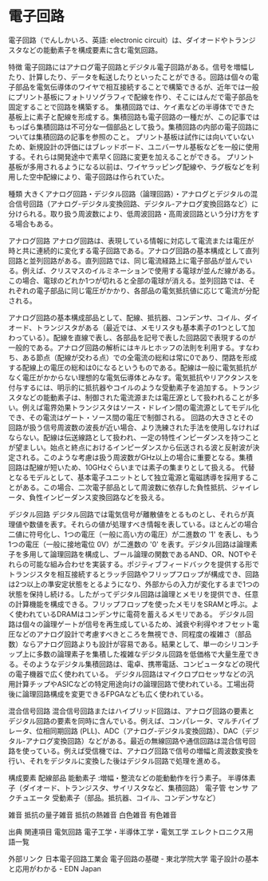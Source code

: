 # 電子回路

電子回路（でんしかいろ、英語: electronic circuit）は、ダイオードやトランジスタなどの能動素子を構成要素に含む電気回路。

特徴
電子回路にはアナログ電子回路とデジタル電子回路がある。信号を増幅したり、計算したり、データを転送したりといったことができる。回路は個々の電子部品を電気伝導体のワイヤで相互接続することで構築できるが、近年では一般にプリント基板にフォトリソグラフィで配線を作り、そこにはんだで電子部品を固定することで回路を構築する。
集積回路では、ケイ素などの半導体でできた基板上に素子と配線を形成する。集積回路も電子回路の一種だが、この記事ではもっぱら集積回路は不可分な一個部品として扱う。集積回路の内部の電子回路については集積回路の記事を参照のこと。
プリント基板は試作には向いていないため、新規設計の評価にはブレッドボード、ユニバーサル基板などを一般に使用する。それらは開発途中で素早く回路に変更を加えることができる。
プリント基板が多用されるようになる以前は、ワイヤラッピング配線や、ラグ板などを利用した空中配線により、電子回路は作られていた。

種類
大きくアナログ回路・デジタル回路（論理回路）・アナログとデジタルの混合信号回路（アナログ-デジタル変換回路、デジタル-アナログ変換回路など）に分けられる。取り扱う周波数により、低周波回路・高周波回路という分け方をする場合もある。

アナログ回路
アナログ回路は、表現している情報に対応して電流または電圧が時と共に連続的に変化する電子回路である。アナログ回路の基本構成として直列回路と並列回路がある。直列回路では、同じ電流経路上に電子部品が並んでいる。例えば、クリスマスのイルミネーションで使用する電球が並んだ線がある。この場合、電球のどれか1つが切れると全部の電球が消える。並列回路では、それぞれの電子部品に同じ電圧がかかり、各部品の電気抵抗値に応じて電流が分配される。

アナログ回路の基本構成部品として、配線、抵抗器、コンデンサ、コイル、ダイオード、トランジスタがある（最近では、メモリスタも基本素子の1つとして加わっている）。配線を直線で表し、各部品を記号で表した回路図で表現するのが一般的である。アナログ回路の解析にはキルヒホッフの法則を利用する。すなわち、ある節点（配線が交わる点）での全電流の総和は常に0であり、閉路を形成する配線上の電圧の総和は0になるというものである。配線は一般に電気抵抗がなく電圧がかからない理想的な電気伝導体とみなす。電気抵抗やリアクタンスを付与するには、明示的に抵抗器やコイルのような受動素子を追加する。トランジスタなどの能動素子は、制御された電流源または電圧源として扱われることが多い。例えば電界効果トランジスタはソース・ドレイン間の電流源としてモデル化でき、その電流はゲート・ソース間の電圧で制御される。
回路の大きさとその回路が扱う信号周波数の波長が近い場合、より洗練された手法を使用しなければならない。配線は伝送線路として扱われ、一定の特性インピーダンスを持つことが望ましい。始点と終点におけるインピーダンスから伝送される波と反射波が決定される。このような考慮は扱う周波数がGHz以上の場合に重要となる。集積回路は配線が短いため、10GHzぐらいまでは素子の集まりとして扱える。
代替となるモデルとして、基本電子ユニットとして独立電源と電磁誘導を採用することがある。この場合、二次電子部品として周波数に依存した負性抵抗、ジャイレータ、負性インピーダンス変換回路などを扱える。

デジタル回路
デジタル回路では電気信号が離散値をとるものとし、それらが真理値や数値を表す。それらの値が処理すべき情報を表している。ほとんどの場合二値に符号化し、1つの電圧（一般に高い方の電圧）が二進数の '1' を表し、もう1つの電圧（一般に接地電位 0V）が二進数の '0' を表す。デジタル回路は論理素子を多用して論理回路を構成し、ブール論理の関数であるAND、OR、NOTやそれらの可能な組み合わせを実装する。ポジティブフィードバックを提供する形でトランジスタを相互接続するとラッチ回路やフリップフロップが構成でき、回路は2つ以上の準安定状態をとるようになり、外部からの入力が変化するまで1つの状態を保持し続ける。したがってデジタル回路は論理とメモリを提供でき、任意の計算機能を構成できる。フリップフロップを使ったメモリをSRAMと呼ぶ。よく使われているDRAMはコンデンサに電荷を蓄えるメモリである。
デジタル回路は個々の論理ゲートが信号を再生成しているため、減衰や利得やオフセット電圧などのアナログ設計で考慮すべきところを無視でき、同程度の複雑さ（部品数）ならアナログ回路よりも設計が容易である。結果として、単一のシリコンチップ上に多数の論理素子を集積した複雑なデジタル回路を低価格で大量生産できる。そのようなデジタル集積回路は、電卓、携帯電話、コンピュータなどの現代の電子機器で広く使われている。
デジタル回路はマイクロプロセッサなどの汎用計算チップやASICなどの特定用途向けの論理回路で使われている。工場出荷後に論理回路構成を変更できるFPGAなども広く使われている。

混合信号回路
混合信号回路またはハイブリッド回路は、アナログ回路の要素とデジタル回路の要素を同時に含んでいる。例えば、コンパレータ、マルチバイブレータ、位相同期回路 (PLL)、ADC（アナログ-デジタル変換回路）、DAC（デジタル-アナログ変換回路）などがある。最近の無線回路や通信回路は混合信号回路を使っている。例えば受信機では、アナログ回路で信号の増幅と周波数変換を行い、それをデジタルに変換した後はデジタル回路で処理を進める。

構成要素
配線部品
能動素子 :増幅・整流などの能動動作を行う素子。
半導体素子（ダイオード、トランジスタ、サイリスタなど、集積回路）
電子管
センサ
アクチュエータ
受動素子（部品。抵抗器、コイル、コンデンサなど）

雑音
抵抗の量子雑音
抵抗の熱雑音
白色雑音
有色雑音

出典
関連項目
電気回路
電子工学・半導体工学・電気工学
エレクトロニクス用語一覧

外部リンク
日本電子回路工業会
電子回路の基礎 - 東北学院大学
電子設計の基本と応用がわかる - EDN Japan